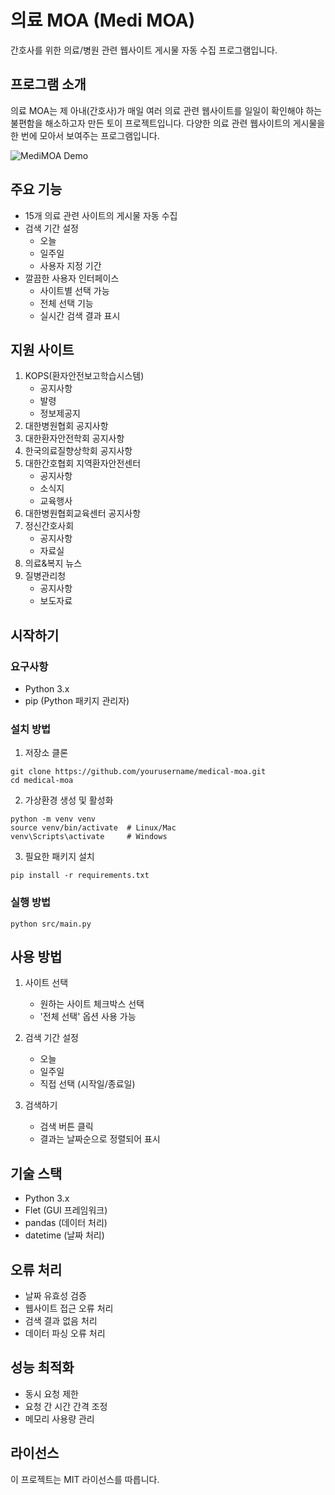# 의료 MOA (Medi MOA)

간호사를 위한 의료/병원 관련 웹사이트 게시물 자동 수집 프로그램입니다.

## 프로그램 소개
의료 MOA는 제 아내(간호사)가 매일 여러 의료 관련 웹사이트를 일일이 확인해야 하는 불편함을 해소하고자 만든 토이 프로젝트입니다. 다양한 의료 관련 웹사이트의 게시물을 한 번에 모아서 보여주는 프로그램입니다.

![MediMOA Demo](resources/medi-moa%20demo.gif)

## 주요 기능

- 15개 의료 관련 사이트의 게시물 자동 수집
- 검색 기간 설정
  - 오늘
  - 일주일
  - 사용자 지정 기간
- 깔끔한 사용자 인터페이스
  - 사이트별 선택 가능
  - 전체 선택 기능
  - 실시간 검색 결과 표시

## 지원 사이트

1. KOPS(환자안전보고학습시스템)
   - 공지사항
   - 발령
   - 정보제공지
2. 대한병원협회 공지사항
3. 대한환자안전학회 공지사항
4. 한국의료질향상학회 공지사항
5. 대한간호협회 지역환자안전센터
   - 공지사항
   - 소식지
   - 교육행사
6. 대한병원협회교육센터 공지사항
7. 정신간호사회
   - 공지사항
   - 자료실
8. 의료&복지 뉴스
9. 질병관리청
   - 공지사항
   - 보도자료

## 시작하기

### 요구사항
- Python 3.x
- pip (Python 패키지 관리자)

### 설치 방법

1. 저장소 클론
```
git clone https://github.com/yourusername/medical-moa.git
cd medical-moa
```

2. 가상환경 생성 및 활성화
```
python -m venv venv
source venv/bin/activate  # Linux/Mac
venv\Scripts\activate     # Windows
```

3. 필요한 패키지 설치
```
pip install -r requirements.txt
```

### 실행 방법
```
python src/main.py
```

## 사용 방법

1. 사이트 선택
   - 원하는 사이트 체크박스 선택
   - '전체 선택' 옵션 사용 가능

2. 검색 기간 설정
   - 오늘
   - 일주일
   - 직접 선택 (시작일/종료일)

3. 검색하기
   - 검색 버튼 클릭
   - 결과는 날짜순으로 정렬되어 표시

## 기술 스택

- Python 3.x
- Flet (GUI 프레임워크)
- pandas (데이터 처리)
- datetime (날짜 처리)

## 오류 처리

- 날짜 유효성 검증
- 웹사이트 접근 오류 처리
- 검색 결과 없음 처리
- 데이터 파싱 오류 처리

## 성능 최적화

- 동시 요청 제한
- 요청 간 시간 간격 조정
- 메모리 사용량 관리

## 라이선스

이 프로젝트는 MIT 라이선스를 따릅니다.
